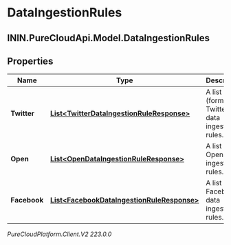 # DataIngestionRules

## ININ.PureCloudApi.Model.DataIngestionRules

## Properties

|Name | Type | Description | Notes|
|------------ | ------------- | ------------- | -------------|
| **Twitter** | [**List&lt;TwitterDataIngestionRuleResponse&gt;**](TwitterDataIngestionRuleResponse) | A list of X (formally Twitter) data ingestion rules. | [optional] |
| **Open** | [**List&lt;OpenDataIngestionRuleResponse&gt;**](OpenDataIngestionRuleResponse) | A list of Open data ingestion rules. | [optional] |
| **Facebook** | [**List&lt;FacebookDataIngestionRuleResponse&gt;**](FacebookDataIngestionRuleResponse) | A list of Facebook data ingestion rules. | [optional] |



_PureCloudPlatform.Client.V2 223.0.0_
